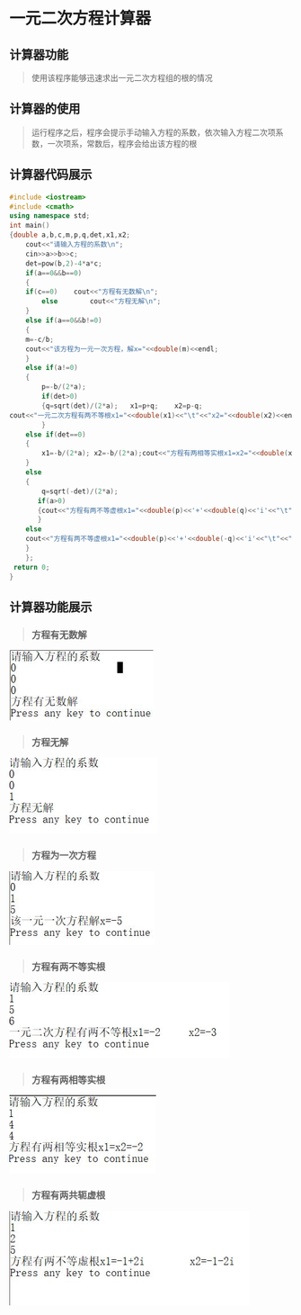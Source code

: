 # 一元二次方程计算器
## 计算器功能
> 使用该程序能够迅速求出一元二次方程组的根的情况
## 计算器的使用
> 运行程序之后，程序会提示手动输入方程的系数，依次输入方程二次项系数，一次项系，常数后，程序会给出该方程的根
## 计算器代码展示
~~~c++
#include <iostream>
#include <cmath>
using namespace std;
int main()
{double a,b,c,m,p,q,det,x1,x2;
    cout<<"请输入方程的系数\n";
	cin>>a>>b>>c; 
	det=pow(b,2)-4*a*c;
    if(a==0&&b==0) 
    {   
    if(c==0)    cout<<"方程有无数解\n";
        else        cout<<"方程无解\n";
    }
    else if(a==0&&b!=0)
    {
    m=-c/b;
    cout<<"该方程为一元一次方程，解x="<<double(m)<<endl;
    }
    else if(a!=0)	
    {
        p=-b/(2*a);
        if(det>0) 
        {q=sqrt(det)/(2*a);   x1=p+q;    x2=p-q;
cout<<"一元二次方程有两不等根x1="<<double(x1)<<"\t"<<"x2="<<double(x2)<<endl;      
        }
	else if(det==0)
    {
        x1=-b/(2*a); x2=-b/(2*a);cout<<"方程有两相等实根x1=x2="<<double(x1)<<"\n";
    }
	else
    {
        q=sqrt(-det)/(2*a);
	   if(a>0)
       {cout<<"方程有两不等虚根x1="<<double(p)<<'+'<<double(q)<<'i'<<"\t"<<"x2="<<double(p)<<'-'<<double(q)<<'i'<<endl;
       }
	else
    cout<<"方程有两不等虚根x1="<<double(p)<<'+'<<double(-q)<<'i'<<"\t"<<"x2="<<double(p)<<'-'<<double(-q)<<'i'<<endl;
    }
	};
 return 0;
}  
~~~
## 计算器功能展示
> ### 方程有无数解
![无数解](image/无数解.jpg "该方程有无数解")
> ### 方程无解
![无解](image/无解.jpg "该方程无解")
> ### 方程为一次方程
![一次方程](image/一次方程.jpg "该方程为一次方程")
> ### 方程有两不等实根
![不等根](image/不等实根.jpg "该方程有两不等实根")
> ### 方程有两相等实根
![等根](image/相等实根.jpg "该方程有两相等实根")
> ### 方程有两共轭虚根
![虚根](image/虚根.jpg "该方程有两共轭虚根")